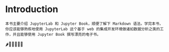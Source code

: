 # Introduction

```{note}
本书主要介绍 JupyterLab 和 Jupyter Book，顺便了解下 Markdown 语法。学完本书，你应该能够熟练地使用 JupyterLab 这个基于 web 的集成开发环境做诸如数据分析之类的工作，并且能够使用 Jupyter Book 撰写漂亮的电子书。
```

🌶️🦁️💉💦🐮🍻
